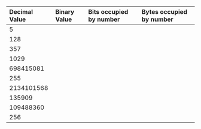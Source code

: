 |Decimal Value |Binary Value |Bits occupied by number             | Bytes occupied by number |
|:-------------|:------------|:-----------------------------------|:-------------------------|
|5             |             |                                    |                          |
|128           |             |                                    |                          |
|357           |             |                                    |                          |
|1029          |             |                                    |                          |
|698415081     |             |                                    |                          |
|255           |             |                                    |                          |
|2134101568    |             |                                    |                          |
|135909        |             |                                    |                          |
|109488360     |             |                                    |                          |
|256           |             |                                    |                          |
